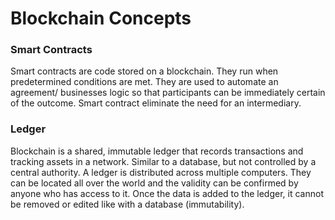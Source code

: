 # Blockchain Concepts
### Smart Contracts
Smart contracts are code stored on a blockchain. They run when predetermined conditions are met. 
They are used to automate an agreement/ businesses logic so that participants can be immediately certain of the outcome. 
Smart contract eliminate the need for an intermediary. 

### Ledger 
Blockchain is a shared, immutable ledger that records transactions and tracking assets in a network. 
Similar to a database, but not controlled by a central authority. A ledger is distributed across multiple computers.
They can be located all over the world and the validity can be confirmed by anyone who has access to it.
Once the data is added to the ledger, it cannot be removed or edited like with a database (immutability).
